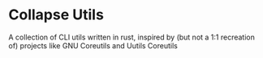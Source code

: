 # Collapse Utils

A collection of CLI utils written in rust, inspired by (but not a 1:1 recreation of) projects like GNU Coreutils and Uutils Coreutils
